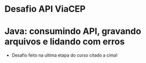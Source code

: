 # Desafio API ViaCEP

# Java: consumindo API, gravando arquivos e lidando com erros

- Desafio feito na ultima etapa do curso citado a cima!

